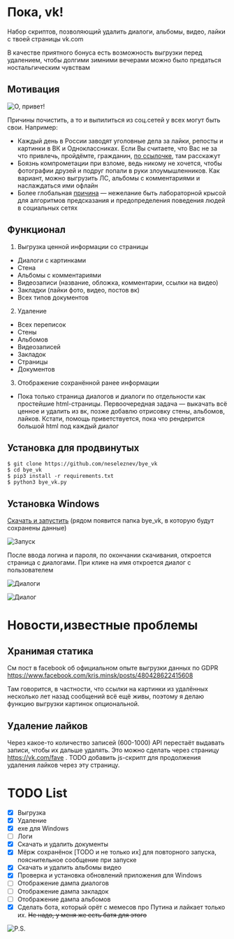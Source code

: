 # Пока, vk!

Набор скриптов, позволяющий удалить диалоги, альбомы, видео, лайки с
твоей страницы vk.com

В качестве приятного бонуса есть возможность выгрузки перед удалением,
чтобы долгими зимними вечерами можно было предаться ностальгическим
чувствам

## Мотивация

 ![О, привет!](https://user-images.githubusercontent.com/6990568/44307703-d4d2f700-a3af-11e8-96a5-384d0fec3f92.png)

Причины почистить, а то и выпилиться из соц.сетей у всех могут быть свои. Например:
 * Каждый день в России заводят уголовные дела за лайки, репосты и
 картинки в ВК и Одноклассниках. Если Вы считаете, что Вас не за что
 привлечь, пройдёмте, гражданин, [по ссылочке](https://medialeaks.ru/2907bva-idyom-na-posadku/),
 там расскажут
 * Боязнь компрометации при взломе, ведь никому не хочется, чтобы
 фотографии друзей и подруг попали в руки злоумышленников. Как вариант,
 можно выгрузить ЛС, альбомы с комментариями и наслаждаться ими офлайн
 * Более глобальная
 [причина](https://vc.ru/43175-pochemu-stoit-udalit-vse-akkaunty-v-socialnyh-setyah)
  &mdash; нежелание быть лабораторной крысой для алгоритмов предсказания и
  предопределения поведения людей в социальных сетях

## Функционал

1. Выгрузка ценной информации со страницы
 * Диалоги с картинками
 * Стена
 * Альбомы с комментариями
 * Видеозаписи (название, обложка, комментарии, ссылки на видео)
 * Закладки (лайки фото, видео, постов вк)
 * Всех типов документов
2. Удаление
 * Всех переписок
 * Стены
 * Альбомов
 * Видеозаписей
 * Закладок
 * Страницы
 * Документов
3. Отображение сохранённой ранее информации
 * Пока только страница диалогов и диалоги по отдельности как простейшие
 html-страницы. Первоочередная задача &mdash; выкачать всё ценное и
 удалить из вк, позже добавлю отрисовку стены, альбомов, лайков.
 Кстати, помощь приветствуется, пока что рендерится большой html
 под каждый диалог

## Установка для продвинутых

```
$ git clone https://github.com/neseleznev/bye_vk
$ cd bye_vk
$ pip3 install -r requirements.txt
$ python3 bye_vk.py
```

## Установка Windows

[Скачать и запустить](https://github.com/neseleznev/bye_vk/releases/download/0.1.4.8.8/bye_vk.0.1.4.8.8.exe)
(рядом появится папка bye_vk, в которую будут сохранены данные)

![Запуск](https://user-images.githubusercontent.com/6990568/43870452-3973d202-9b80-11e8-8479-e6dcf9ec2f94.png)

После ввода логина и пароля, по окончании скачивания, откроется страница с
диалогами. При клике на имя откроется диалог с пользователем

![Диалоги](https://user-images.githubusercontent.com/6990568/43869946-cb0393e0-9b7d-11e8-85ac-8d8b657d8486.png)

![Диалог](https://user-images.githubusercontent.com/6990568/43871401-24d5d246-9b85-11e8-8acd-d47812312e9e.png)

# Новости,известные проблемы

## Хранимая статика

См пост в facebook об официальном опыте выгрузки данных по GDPR https://www.facebook.com/kris.minsk/posts/480428622415608

Там говорится, в частности, что ссылки на картинки из удалённых несколько лет назад сообщений всё ещё живы, поэтому я делаю функцию выгрузки картинок опциональной.

## Удаление лайков

Через какое-то количество записей (600-1000) API перестаёт выдавать записи, чтобы их дальше удалять. Это можно сделать через страницу https://vk.com/fave . TODO добавить js-скрипт для продолжения удаления лайков через эту страницу.

# TODO List
- [x] Выгрузка
- [x] Удаление
- [x] exe для Windows
- [ ] Логи
- [x] Скачать и удалить документы
- [x] Мёрж сохранёнок [TODO и не только их] для повторного запуска, пояснительное сообщение при запуске
- [x] Скачать и удалить альбомы видео
- [x] Проверка и установка обновлений приложения для Windows
- [ ] Отображение дампа диалогов
- [ ] Отображение дампа закладок
- [ ] Отображение дампа альбомов
- [x] Сделать бота, который орёт с мемесов про Путина и лайкает только их.
  ~~Не надо, у меня же есть батя для этого~~

![P.S.](https://user-images.githubusercontent.com/6990568/44304265-b1805b80-a35f-11e8-8225-9842244ade31.png)